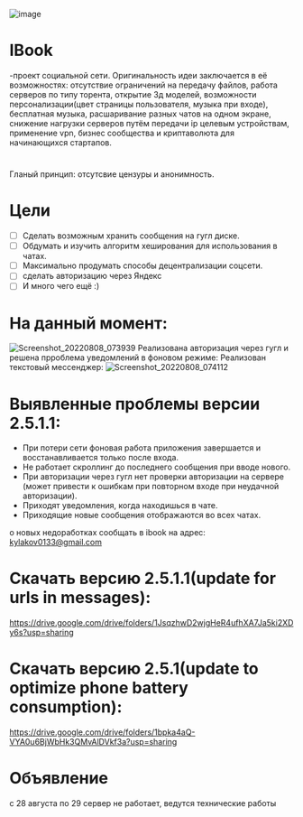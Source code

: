 ![image](https://user-images.githubusercontent.com/84613812/147426474-85751a47-9f96-41ce-b5c7-028277be2d97.png)

# IBook
-проект социальной сети. Оригинальность идеи заключается в её возможностях: отсутствие ограничений на передачу файлов, работа серверов по типу торента, открытие 3д моделей, возможности персонализации(цвет страницы пользователя, музыка при входе), бесплатная музыка, расшаривание разных чатов на одном экране, снижение нагрузки серверов путём передачи ip целевым устройствам, применение vpn, бизнес сообщества и криптаволюта для начинающихся стартапов.
#
Гланый принцип: отсутсвие цензуры и анонимность.
# Цели
- [ ] Сделать возможным хранить сообщения на гугл диске.
- [ ] Обдумать и изучить алгоритм хеширования для использования в чатах.
- [ ] Максимально продумать способы децентрализации соцсети.
- [ ] сделать авторизацию через Яндекс
- [ ] И много чего ещё :)
# На данный момент:
![Screenshot_20220808_073939](https://user-images.githubusercontent.com/84613812/183340567-191ca7aa-fbea-4752-a0a4-c7c566a29fc4.png)
Реализована авторизация через гугл и решена прроблема уведомлений в фоновом режиме:
Реализован текстовый мессенджер:
![Screenshot_20220808_074112](https://user-images.githubusercontent.com/84613812/183340692-cac69d28-5b95-49c7-8027-90ded5c2b58e.png)

# Выявленные проблемы версии 2.5.1.1:
- При потери сети фоновая работа приложения завершается и восстанавливается только после входа.
- Не работает скроллинг до последнего сообщения при вводе нового.
- При авторизации через гугл нет проверки авторизации на сервере (может привести к ошибкам при повторном входе при неудачной авторизации).
- Приходят уведомления, когда находишься в чате.
- Приходящие новые сообщения отображаются во всех чатах.

о новых недоработках сообщать в ibook на адреc: kylakov0133@gmail.com

# Скачать версию 2.5.1.1(update for urls in messages):
https://drive.google.com/drive/folders/1JsqzhwD2wjgHeR4ufhXA7Ja5ki2XDy6s?usp=sharing

# Скачать версию 2.5.1(update to optimize phone battery consumption):
https://drive.google.com/drive/folders/1bpka4aQ-VYA0u6BjWbHk3QMvAlDVkf3a?usp=sharing

# Объявление
с 28 августа по 29 сервер не работает, ведутся технические работы
